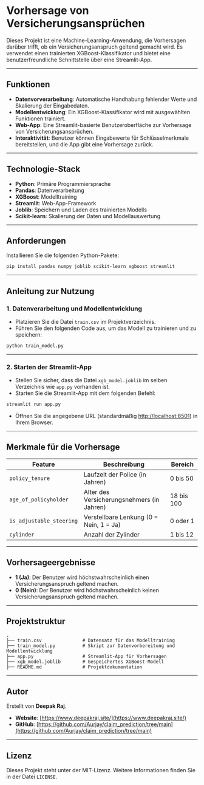 # Vorhersage von Versicherungsansprüchen

Dieses Projekt ist eine Machine-Learning-Anwendung, die Vorhersagen darüber trifft, ob ein Versicherungsanspruch geltend gemacht wird. Es verwendet einen trainierten XGBoost-Klassifikator und bietet eine benutzerfreundliche Schnittstelle über eine Streamlit-App.

---

## Funktionen

- **Datenvorverarbeitung**: Automatische Handhabung fehlender Werte und Skalierung der Eingabedaten.
- **Modellentwicklung**: Ein XGBoost-Klassifikator wird mit ausgewählten Funktionen trainiert.
- **Web-App**: Eine Streamlit-basierte Benutzeroberfläche zur Vorhersage von Versicherungsansprüchen.
- **Interaktivität**: Benutzer können Eingabewerte für Schlüsselmerkmale bereitstellen, und die App gibt eine Vorhersage zurück.

---

## Technologie-Stack

- **Python**: Primäre Programmiersprache
- **Pandas**: Datenverarbeitung
- **XGBoost**: Modelltraining
- **Streamlit**: Web-App-Framework
- **Joblib**: Speichern und Laden des trainierten Modells
- **Scikit-learn**: Skalierung der Daten und Modellauswertung

---

## Anforderungen

Installieren Sie die folgenden Python-Pakete:

```bash
pip install pandas numpy joblib scikit-learn xgboost streamlit
```

---

## Anleitung zur Nutzung

### 1. Datenverarbeitung und Modellentwicklung

- Platzieren Sie die Datei `train.csv` im Projektverzeichnis.
- Führen Sie den folgenden Code aus, um das Modell zu trainieren und zu speichern:

```bash
python train_model.py
```

---

### 2. Starten der Streamlit-App

- Stellen Sie sicher, dass die Datei `xgb_model.joblib` im selben Verzeichnis wie `app.py` vorhanden ist.
- Starten Sie die Streamlit-App mit dem folgenden Befehl:

```bash
streamlit run app.py
```

- Öffnen Sie die angegebene URL (standardmäßig [http://localhost:8501](http://localhost:8501)) in Ihrem Browser.

---

## Merkmale für die Vorhersage

| Feature                 | Beschreibung                                   | Bereich       |
|-------------------------|-----------------------------------------------|---------------|
| `policy_tenure`         | Laufzeit der Police (in Jahren)               | 0 bis 50      |
| `age_of_policyholder`   | Alter des Versicherungsnehmers (in Jahren)    | 18 bis 100    |
| `is_adjustable_steering`| Verstellbare Lenkung (0 = Nein, 1 = Ja)       | 0 oder 1      |
| `cylinder`              | Anzahl der Zylinder                           | 1 bis 12      |

---

## Vorhersageergebnisse

- **1 (Ja)**: Der Benutzer wird höchstwahrscheinlich einen Versicherungsanspruch geltend machen.
- **0 (Nein)**: Der Benutzer wird höchstwahrscheinlich keinen Versicherungsanspruch geltend machen.

---

## Projektstruktur

```
.
├── train.csv               # Datensatz für das Modelltraining
├── train_model.py          # Skript zur Datenvorbereitung und Modellentwicklung
├── app.py                  # Streamlit-App für Vorhersagen
├── xgb_model.joblib        # Gespeichertes XGBoost-Modell
├── README.md               # Projektdokumentation
```

---

## Autor

Erstellt von **Deepak Raj**.

- **Website**: [https://www.deepakraj.site/](https://www.deepakraj.site/)
- **GitHub**: [https://github.com/Aurjay/claim_prediction/tree/main](https://github.com/Aurjay/claim_prediction/tree/main)

---

## Lizenz

Dieses Projekt steht unter der MIT-Lizenz. Weitere Informationen finden Sie in der Datei `LICENSE`.
